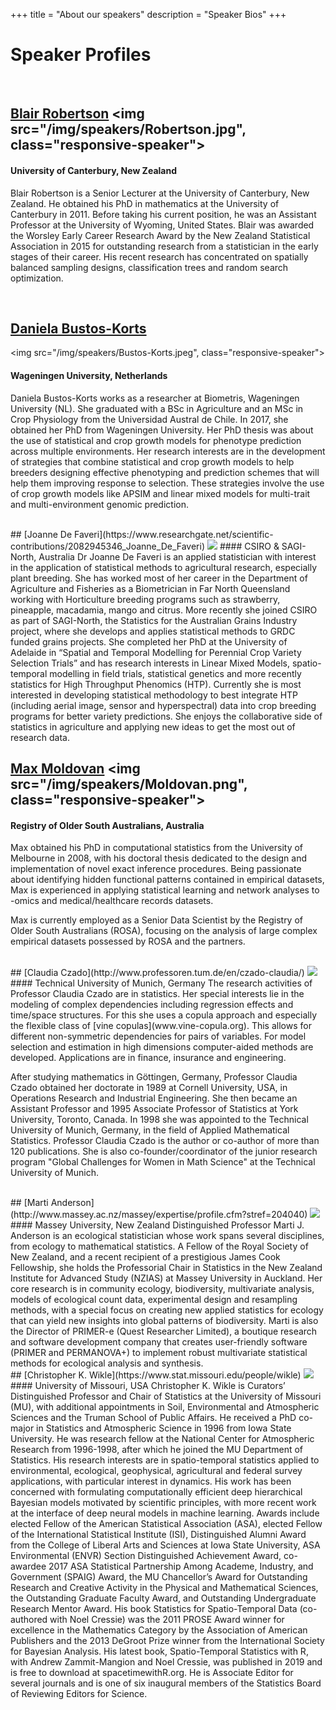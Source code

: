 +++
title = "About our speakers"
description = "Speaker Bios"
+++

# Speaker Profiles

<br>

## [Blair Robertson](https://www.canterbury.ac.nz/engineering/contact-us/people/blair-robertson.html) <img src="/img/speakers/Robertson.jpg", class="responsive-speaker">
#### University of Canterbury, New Zealand

Blair Robertson is a Senior Lecturer at the University of Canterbury, New Zealand. He obtained his PhD in mathematics at the University of Canterbury in 2011. Before taking his current position, he was an Assistant Professor at the University of Wyoming, United States. Blair was awarded the Worsley Early Career Research Award by the New Zealand Statistical Association in 2015 for outstanding research from a statistician in the early stages of their career. His recent research has concentrated on spatially balanced sampling designs, classification trees and random search optimization.

<br>

## [Daniela Bustos-Korts](https://www.wur.nl/en/Persons/Daniela-DV-Daniela-Bustos-Korts-PhD.htm) 
<img src="/img/speakers/Bustos-Korts.jpeg", class="responsive-speaker">
#### Wageningen University, Netherlands
Daniela Bustos-Korts works as a researcher at Biometris, Wageningen University (NL). She graduated with a BSc in Agriculture and an MSc in Crop Physiology from the Universidad Austral de Chile. In 2017, she obtained her PhD from Wageningen University. Her PhD thesis was about the use of statistical and crop growth models for phenotype prediction across multiple environments. Her research interests are in the development of strategies that combine statistical and crop growth models to help breeders designing effective phenotyping and prediction schemes that will help them improving response to selection. These strategies involve the use of crop growth models like APSIM and linear mixed models for multi-trait and multi-environment genomic prediction.

<br>
## [Joanne De Faveri](https://www.researchgate.net/scientific-contributions/2082945346_Joanne_De_Faveri) 
<img src="/img/speakers/De_Faveri.jpg", class="responsive-speaker">
#### CSIRO & SAGI-North, Australia
Dr Joanne De Faveri is an applied statistician with interest in the application of statistical methods to agricultural research, especially plant breeding. She has worked most of her career in the Department of Agriculture and Fisheries as a Biometrician in Far North Queensland working with Horticulture breeding programs such as strawberry, pineapple, macadamia, mango and citrus. More recently she joined CSIRO as part of SAGI-North, the Statistics for the Australian Grains Industry project, where she develops and applies statistical methods to GRDC funded grains projects. 
She completed her PhD at the University of Adelaide in “Spatial and Temporal Modelling for Perennial Crop Variety Selection Trials” and has research interests in Linear Mixed Models, spatio-temporal modelling in field trials, statistical genetics and more recently statistics for High Throughput Phenomics (HTP).  Currently she is most interested in developing statistical methodology to best integrate HTP (including aerial image, sensor and hyperspectral) data into crop breeding programs for better variety predictions. 
She enjoys the collaborative side of statistics in agriculture and applying new ideas to get the most out of research data. 


<br>

## [Max  Moldovan](https://www.sahmriresearch.org/our-research/themes/infection-immunity/our-team/dr-max-moldovan) <img src="/img/speakers/Moldovan.png", class="responsive-speaker">
#### Registry of Older South Australians, Australia
Max obtained his PhD in computational statistics from the University of Melbourne in 2008, with his doctoral thesis dedicated to the design and implementation of novel exact inference procedures. Being passionate about identifying hidden functional patterns contained in empirical datasets, Max is experienced in applying statistical learning and network analyses to -omics and medical/healthcare records datasets.

Max is currently employed as a Senior Data Scientist by the Registry of Older South Australians (ROSA), focusing on the analysis of large complex empirical datasets possessed by ROSA and the partners.


<br>
## [Claudia Czado](http://www.professoren.tum.de/en/czado-claudia/) 
<img src="/img/speakers/Czado.jpg", class="responsive-speaker">
#### Technical University of Munich, Germany
The research activities of Professor Claudia Czado are in statistics. Her special interests lie in the modeling of complex dependencies including regression effects and time/space structures.  For this she uses a copula approach and especially the flexible class of [vine copulas](www.vine-copula.org). This allows for different non-symmetric dependencies for pairs of variables. For model selection and estimation in high dimensions computer-aided methods are developed. Applications are in finance, insurance and engineering. 

After studying mathematics in Göttingen, Germany, Professor Claudia Czado obtained her doctorate in 1989 at Cornell University, USA,  in Operations Research and Industrial Engineering. She then became an Assistant Professor and 1995 Associate Professor of Statistics at York University, Toronto, Canada. In 1998 she was appointed to the Technical University of Munich, Germany,  in the field of Applied Mathematical Statistics. Professor Claudia Czado is the author or co-author of more than 120 publications. She is also co-founder/coordinator of the junior research program "Global Challenges for Women in Math Science" at the Technical University of Munich.

<br>
## [Marti Anderson](http://www.massey.ac.nz/massey/expertise/profile.cfm?stref=204040) 
<img src="/img/speakers/Anderson_long.png", class="responsive-speaker">
#### Massey University, New Zealand
Distinguished Professor Marti J. Anderson is an ecological statistician whose work spans several disciplines, from ecology to mathematical statistics. A Fellow of the Royal Society of New Zealand, and a recent recipient of a prestigious James Cook Fellowship, she holds the Professorial Chair in Statistics in the New Zealand Institute for Advanced Study (NZIAS) at Massey University in Auckland. Her core research is in community ecology, biodiversity, multivariate analysis, models of ecological count data, experimental design and resampling methods, with a special focus on creating new applied statistics for ecology that can yield new insights into global patterns of biodiversity. Marti is also the Director of PRIMER-e (Quest Researcher Limited), a boutique research and software development company that creates user-friendly software (PRIMER and PERMANOVA+) to implement robust multivariate statistical methods for ecological analysis and synthesis.

<br>
## [Christopher K. Wikle](https://www.stat.missouri.edu/people/wikle) 
<img src="/img/speakers/Wikle.jpg", class="responsive-speaker">
#### University of Missouri, USA
Christopher K. Wikle is Curators’ Distinguished Professor and Chair of Statistics at the University of Missouri (MU), with additional appointments in Soil, Environmental and Atmospheric Sciences and the Truman School of Public Affairs.  He received a PhD co-major in Statistics and Atmospheric Science in 1996 from Iowa State University.  He was research fellow at the National Center for Atmospheric Research from 1996-1998, after which he joined the MU Department of Statistics.  His research interests are in spatio-temporal statistics applied to environmental, ecological, geophysical, agricultural and federal survey applications, with particular interest in dynamics.  His work has been concerned with formulating computationally efficient deep hierarchical Bayesian models motivated by scientific principles, with more recent work at the interface of deep neural models in machine learning.   Awards include elected Fellow of the American Statistical Association (ASA), elected Fellow of the International Statistical Institute (ISI), Distinguished Alumni Award from the College of Liberal Arts and Sciences at Iowa State University, ASA Environmental (ENVR) Section Distinguished Achievement Award, co-awardee 2017 ASA Statistical Partnership Among Academe, Industry, and Government (SPAIG) Award, the MU Chancellor’s Award for Outstanding Research and Creative Activity in the Physical and Mathematical Sciences, the Outstanding Graduate Faculty Award, and Outstanding Undergraduate Research Mentor Award.  His book Statistics for Spatio-Temporal Data (co-authored with Noel Cressie) was the 2011 PROSE Award winner for excellence in the Mathematics Category by the Association of American Publishers and the 2013 DeGroot Prize winner from the International Society for Bayesian Analysis.  His latest book, Spatio-Temporal Statistics with R, with Andrew Zammit-Mangion and Noel Cressie, was published in 2019 and is free to download at spacetimewithR.org.   He is Associate Editor for several journals and is one of six inaugural members of the Statistics Board of Reviewing Editors for Science. 

<br>
